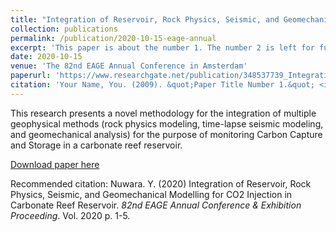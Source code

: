 ```yaml
---
title: "Integration of Reservoir, Rock Physics, Seismic, and Geomechanical Modelling for CO2 Injection in Carbonate Reef Reservoir"
collection: publications
permalink: /publication/2020-10-15-eage-annual
excerpt: 'This paper is about the number 1. The number 2 is left for future work.'
date: 2020-10-15
venue: 'The 82nd EAGE Annual Conference in Amsterdam'
paperurl: 'https://www.researchgate.net/publication/348537739_Integration_of_Reservoir_Rock_Physics_Seismic_and_Geomechanical_Modelling_for_CO2_Injection_in_Carbonate_Reef_Reservoir'
citation: 'Your Name, You. (2009). &quot;Paper Title Number 1.&quot; <i>Journal 1</i>. 1(1).'
---
```


This research presents a novel methodology for the integration of multiple geophysical methods (rock physics modeling, time-lapse seismic modeling, and geomechanical analysis) for the purpose of monitoring Carbon Capture and Storage in a carbonate reef reservoir.

[Download paper here](https://www.researchgate.net/publication/348537739_Integration_of_Reservoir_Rock_Physics_Seismic_and_Geomechanical_Modelling_for_CO2_Injection_in_Carbonate_Reef_Reservoir)

Recommended citation: Nuwara. Y. (2020) Integration of Reservoir, Rock Physics, Seismic, and Geomechanical Modelling for CO2 Injection in Carbonate Reef Reservoir. *82nd EAGE Annual Conference & Exhibition Proceeding*. Vol. 2020 p. 1-5.
